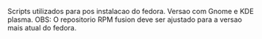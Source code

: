 Scripts utilizados para pos instalacao do fedora. Versao com Gnome e KDE plasma.
OBS: O repositorio RPM fusion deve ser ajustado para a versao mais atual do fedora.
